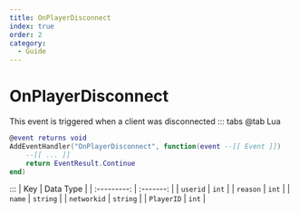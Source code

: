 ```yaml
---
title: OnPlayerDisconnect
index: true
order: 2
category:
  - Guide
---
```


# OnPlayerDisconnect
This event is triggered when a client was disconnected
::: tabs
@tab Lua
```lua
@event returns void
AddEventHandler("OnPlayerDisconnect", function(event --[[ Event ]])
    --[[ ... ]]
    return EventResult.Continue
end)
```

:::
|     Key     | Data Type |
| :---------: | :-------: |
|   `userid`  |   `int`   |
|   `reason`  |   `int`   |
|    `name`   |  `string` |
| `networkid` |  `string` |
|  `PlayerID` |   `int`   |